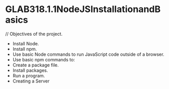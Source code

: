 # GLAB318.1.1NodeJSInstallationandBasics

// Objectives of the project.
- Install Node.
- Install npm.
- Use basic Node commands to run JavaScript code outside of a browser.
- Use basic npm commands to:
- Create a package file.
- Install packages.
- Run a program.
- Creating a Server
